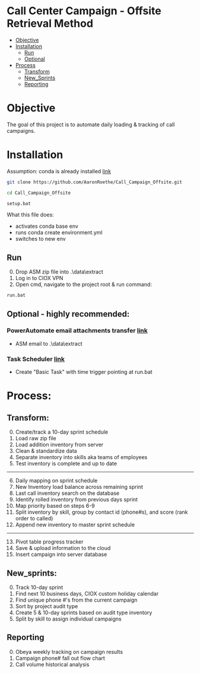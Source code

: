 # Call Center Campaign - Offsite Retrieval Method

<!--ts-->
   * [Objective](#Objective)
   * [Installation](#Installation)
     * [Run](#Run)
     * [Optional](#Optional)
   * [Process](#Process)
     * [Transform](#Transform)
     * [New_Sprints](#New_Sprints)
     * [Reporting](#Reporting)
<!--te-->

# Objective
The goal of this project is to automate daily loading & tracking of call campaigns. 

# Installation
Assumption: conda is already installed [link](https://www.anaconda.com/products/individual)

```bash
git clone https://github.com/AaronRoethe/Call_Campaign_Offsite.git
```
```bash
cd Call_Campaign_Offsite
```
```bash
setup.bat
```
What this file does:
- activates conda base env 
- runs conda create environment.yml 
- switches to new env

## Run
0. Drop ASM zip file into .\data\extract
1. Log in to CIOX VPN
2. Open cmd, navigate to the project root & run command:
```cmd
run.bat
```
## Optional - highly recommended:
### PowerAutomate email attachments transfer [link](https://us.flow.microsoft.com/en-us/)
- ASM email to .\data\extract

### Task Scheduler [link](https://www.windowscentral.com/how-create-automated-task-using-task-scheduler-windows-10)
- Create "Basic Task" with time trigger pointing at run.bat

# Process:
## Transform:
00. Create/track a 10-day sprint schedule
01. Load raw zip file
02. Load addition inventory from server
03. Clean & standardize data
04. Separate inventory into skills aka teams of employees
05. Test inventory is complete and up to date
------
06. Daily mapping on sprint schedule
07. New Inventory load balance across remaining sprint
08. Last call inventory search on the database
09. Identify rolled inventory from previous days sprint
10. Map priority based on steps 6-9
11. Split inventory by skill, group by contact id (phone#s), and score (rank order to called)
12. Append new inventory to master sprint schedule
------
13. Pivot table progress tracker 
14. Save & upload information to the cloud
15. Insert campaign into server database

## New_sprints:
0. Track 10-day sprint
1. Find next 10 business days, CIOX custom holiday calendar
2. Find unique phone #'s from the current campaign 
3. Sort by project audit type
4. Create 5 & 10-day sprints based on audit type inventory
5. Split by skill to assign individual campaigns

## Reporting
0. Obeya weekly tracking on campaign results
1. Campaign phone# fall out flow chart
2. Call volume historical analysis
